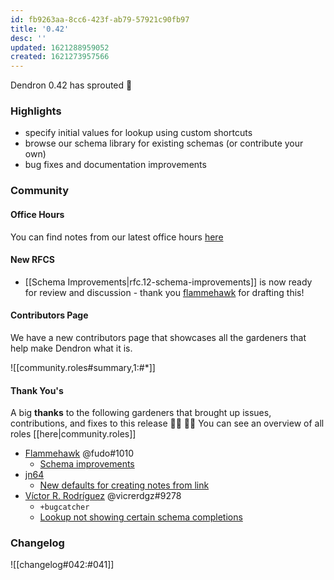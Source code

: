 ```yaml
---
id: fb9263aa-8cc6-423f-ab79-57921c90fb97
title: '0.42'
desc: ''
updated: 1621288959052
created: 1621273957566
---
```


Dendron 0.42 has sprouted  🌱

### Highlights
- specify initial values for lookup using custom shortcuts
- browse our schema library for existing schemas (or contribute your own)
- bug fixes and documentation improvements

### Community

#### Office Hours

You can find notes from our latest office hours [here](https://docs.google.com/document/d/1FEEo_0aNiNfnW_tzo58m_HAM8wI_YMujHmKUaNBSzBk/edit#heading=h.pjy8r5v7ldw)

#### New RFCS

- [[Schema Improvements|rfc.12-schema-improvements]] is now ready for review and discussion - thank you [flammehawk](https://github.com/flammehawk) for drafting this!

#### Contributors Page

We have a new contributors page that showcases all the gardeners that help make Dendron what it is. 

![[community.roles#summary,1:#*]]

#### Thank You's
A big **thanks** to the following gardeners that brought up issues, contributions, and fixes to this release :man_farmer: :woman_farmer: You can see an overview of all roles [[here|community.roles]]

- [Flammehawk](https://github.com/flammehawk) @fudo#1010
  - [Schema improvements](https://github.com/dendronhq/dendron-site/pull/89)
- [jn64](https://github.com/jn64)
  - [New defaults for creating notes from link](https://github.com/dendronhq/dendron/issues/726)
- [Víctor R. Rodríguez](https://github.com/vicrdguez) @vicrerdgz#9278 
  - `+bugcatcher`
  - [Lookup not showing certain schema completions](https://github.com/dendronhq/dendron/issues/736)

### Changelog
![[changelog#042:#041]]
